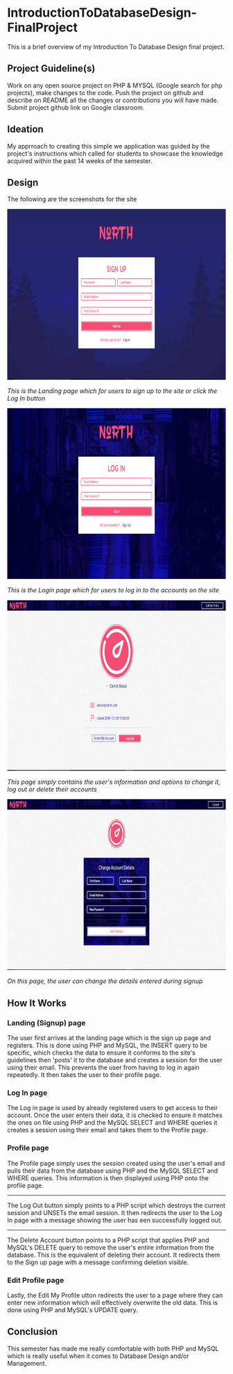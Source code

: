 # IntroductionToDatabaseDesign-FinalProject
This is a brief overview of my Introduction To Database Design final project.


## Project Guideline(s)
Work on any open source project on PHP & MYSQL (Google search for php projects), make changes to the code. Push the project on github and describe on README all the changes or contributions you will have made. Submit project github link on Google classroom.


## Ideation
My apprroach to creating this simple we application was guided by the project's instructions which called for students to showcase the knowledge acquired within the past 14 weeks of the semester.


## Design
The following are the screenshots for the site

<img src="North-Signup.PNG" alt="NORTH Sign Up page" width="683" height="394">

_This is the Landing page which for users to sign up to the site or click the Log In button_


<img src="North-Login.PNG" alt="NORTH Log In page" width="683" height="394">

_This is the Login page which for users to log in to the accounts on the site_


<img src="North-Profile.PNG" alt="NORTH Profile page" width="683" height="394">

_This page simply contains the user's information and options to change it, log out or delete their accounts_


<img src="North-Profile-ChangeDetails.PNG" alt="NORTH Change Profile Details page" width="683" height="394">

_On this page, the user can change the details entered during signup_


## How It Works

### Landing (Signup) page
The user first arrives at the landing page which is the sign up page and registers. This is done using PHP and MySQL, the INSERT query to be specific, which checks the data to ensure it conforms to the site's guidelines then 'posts' it to the database and creates a session for the user using their email. This prevents the user from having to log in again repeatedly. It then takes the user to their profile page.


### Log In page
The Log in page is used by already registered users to get access to their account. Once the user enters their data, it is checked to ensure it matches the ones on file using PHP and the MySQL SELECT and WHERE queries it creates a session using their email and takes them to the Profile page.


### Profile page
The Profile page simply uses the session created using the user's email and pulls their data from the database using PHP and the MySQL SELECT and WHERE queries. This information is then displayed using PHP onto the profile page.

---
The Log Out button simply points to a PHP script which destroys the current session and UNSETs the email session. It then redirects the user to the Log In page with a message showing the user has een successfully logged out.

---
The Delete Account button points to a PHP script that applies PHP and MySQL's DELETE query to remove the user's entire information from the database. This is the equivalent of deleting their account. It redirects them to the Sign up page with a message confirming deletion visible.


### Edit Profile page
Lastly, the Edit My Profile utton redirects the user to a page where they can enter new information which will effectively overwrite the old data. This is done using PHP and MySQL's UPDATE query.


## Conclusion
This semester has made me really comfortable with both PHP and MySQL which is really useful when it comes to Database Design and/or Management.
